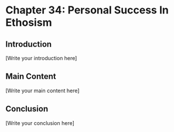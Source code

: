 # Chapter 34: Personal Success In Ethosism

## Introduction

[Write your introduction here]

## Main Content

[Write your main content here]

## Conclusion

[Write your conclusion here]
